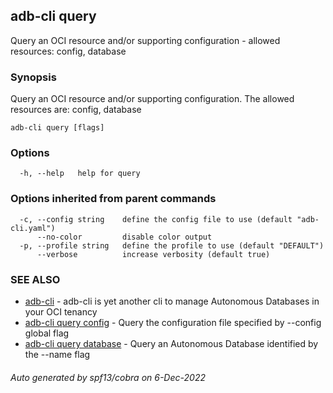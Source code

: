## adb-cli query

Query an OCI resource and/or supporting configuration - allowed resources: config, database

### Synopsis

Query an OCI resource and/or supporting configuration.
The allowed resources are: config, database

```
adb-cli query [flags]
```

### Options

```
  -h, --help   help for query
```

### Options inherited from parent commands

```
  -c, --config string    define the config file to use (default "adb-cli.yaml")
      --no-color         disable color output
  -p, --profile string   define the profile to use (default "DEFAULT")
      --verbose          increase verbosity (default true)
```

### SEE ALSO

* [adb-cli](adb-cli.md)	 - adb-cli is yet another cli to manage Autonomous Databases in your OCI tenancy
* [adb-cli query config](adb-cli_query_config.md)	 - Query the configuration file specified by --config global flag
* [adb-cli query database](adb-cli_query_database.md)	 - Query an Autonomous Database identified by the --name flag

###### Auto generated by spf13/cobra on 6-Dec-2022
